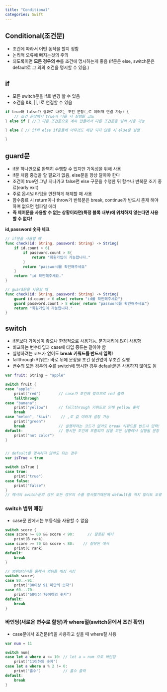 ```yaml
---
title: "Conditional"
categories: Swift
---
```

## Conditional(조건문)
- 조건에 따라서 어떤 동작을 할지 정함
- 논리적 오류에 빠지는것의 주의
- 되도록이면 **모든 경우의 수**를 조건에 명시하는게 좋음 (if문은 else, switch문은 default로 그 외의 조건을 명시할 수 있음.)

## if
- 모든 switch문을 if로 변경 할 수 있음
- 조건을 &&, \|\|, !로 연결할 수 있음

```swift
if true와 false가 결과로 나오는 조건 문장(,로 여러개 연결 가능) {
    // 조건 문장에서 true가 나올 시 실행될 코드
} else if { //그 다음 조건문으로 계속 만들어서 다른 조건문을 넣어 사용 가능  

} else { // if와 else if문들에 아무것도 해당 되지 않을 시 else문 실행

}
```

## guard문
- if문 하나만으로 완벽히 수행할 수 있지만 가독성을 위해 사용
- if문 처럼 중첩을 할 필요가 없음, else문을 항상 달아야 한다
- 조건이 true면 그냥 지나가고 false면 else 구문을 수행한 뒤 함수나 반복문 조기 종료(early exit)
- 주로 옵셔널 타입을 안전하게 해제할 때 사용
- 함수종료 시 return이나 throw가 반복문은 break, continue가 반드시 존재 해야하며 없으면 컴파일 에러
- **즉 제어문을 사용할 수 없는 상황이라면(특정 블록 내부)에 위치하지 않는다면 사용할 수 없다!**

**id,password 숫자 체크**
```swift
// if문을 사용할 때 
func check(id: String, password: String) -> String{
    if id.count > 6{
        if password.count > 8{
            return "회원가입이 가능합니다."
        }
        return "password를 확인해주세요"
    }
    return "id 확인해주세요."
}

// guard문을 사용할 때
func check(id: String, password: String) -> String{
    guard id.count > 6 else{ return "id를 확인해주세요"}
    guard password.count > 8 else{ return "password를 확인해주세요"}
    return "회원가입이 가능합니다."
}
```

## switch
- if문보다 가독성이 좋으나 한정적으로 사용가능. 분기처리에 많이 사용함
- 비교하는 변수타입과 case에 타입 종류는 같아야 함
- 실행하려는 코드가 없어도 **break 키워드를 반드시 입력!**
- fallthrough 키워드: 바로 뒤에 문장을 조건 상관없이 무조건 실행
- 변수의 모든 경우의 수를 switch에 명시한 경우 default문은 사용하지 않아도 됨

```swift
var fruit: String = "apple"

switch fruit {
case "apple":
    print("red")        // case가 조건에 맞으므로 red 출력
    fallthrough         
case "banana":
    print("yellow")     // fallthrough 키워드로 인해 yellow 출력
    break
case "melon", "kiwi":    // ,로 값 여러개 설정 가능
    print("green")
    break               // 실행하려는 코드가 없어도 break 키워드를 반드시 입력!
default:                // 명시한 조건에 포함되지 않을 모든 상황에서 실행될 문장
    print("not color")
}


// default를 명시하지 않아도 되는 경우
var isTrue = true

switch isTrue {
case true:
    print("true")
case false:
    print("false")
}
// 예시의 switch문의 경우 모든 경우의 수를 명시했기때문에 default를 적지 않아도 오류가 발생하지 않는다.
```

### switch 범위 매칭
- case문 안에서는 부등식을 사용할 수 없음

```swift
switch score {
case score >= 80 && score < 90:      // 잘못된 예시
    print(B rank)
case score >= 70 && score < 80:    // 잘못된 예시
    print(C rank)
default:
    break    
}

// 범위연산자를 통해서 범위를 매칭 시킴
switch score{
case 80..<91:
    print("80이상 91 미만의 숫자")
case 60...70:
    print("60이상 70이하의 숫자")
default:
    break
}
```

### 바인딩(새로운 변수로 할당)과 where절(switch문에서 조건 확인)
- case문에서 조건문(if)을 사용하고 싶을 때 where절 사용

```swift
var num = 11

switch num{
case let a where a <= 10: // let a = num 으로 바인딩
    print("11이하의 숫자")
case let a where a % 2 != 0:
    print("홀수")          // 홀수 출력
default:
    break
}
```
